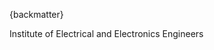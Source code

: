
{backmatter}

<reference anchor="IEEE.754.1985">
  <front>
    <title>Standard for Binary Floating-Point Arithmetic</title>
    <author>
      <organization>Institute of Electrical and Electronics Engineers</organization>
    </author>
    <date month="August" year="1985" />
  </front>
  <seriesInfo name="IEEE" value="Standard 754" />
</reference>
